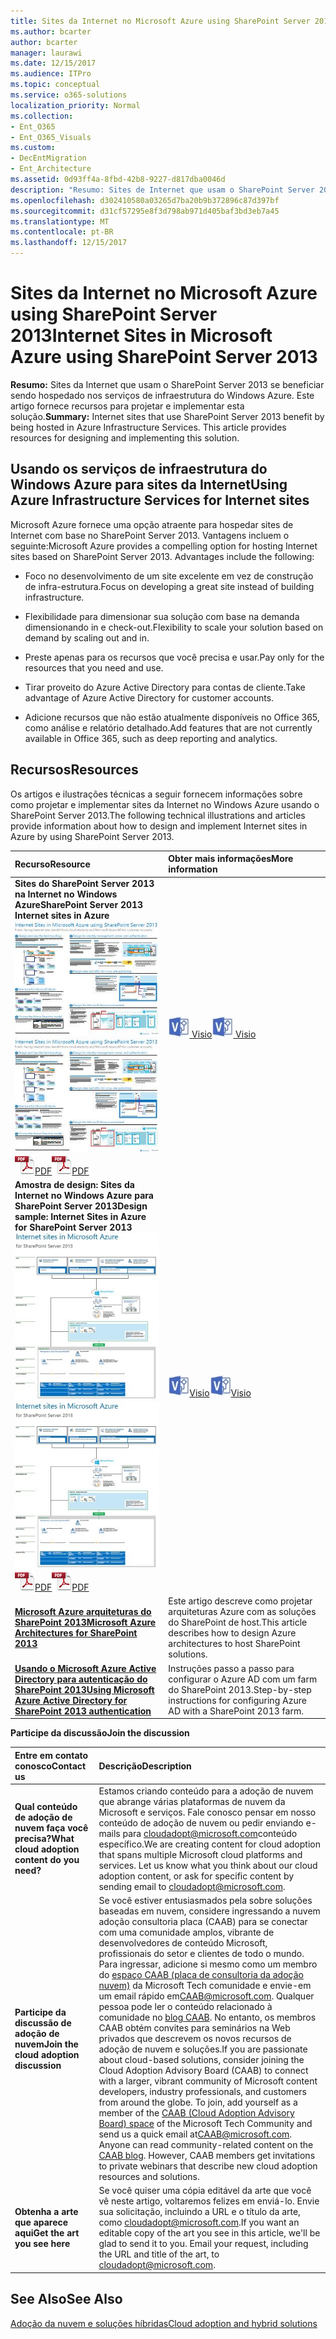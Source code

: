 ```yaml
---
title: Sites da Internet no Microsoft Azure using SharePoint Server 2013
ms.author: bcarter
author: bcarter
manager: laurawi
ms.date: 12/15/2017
ms.audience: ITPro
ms.topic: conceptual
ms.service: o365-solutions
localization_priority: Normal
ms.collection:
- Ent_O365
- Ent_O365_Visuals
ms.custom:
- DecEntMigration
- Ent_Architecture
ms.assetid: 0d93ff4a-8fbd-42b8-9227-d817dba0046d
description: "Resumo: Sites de Internet que usam o SharePoint Server 2013 se beneficiar sendo hospedado nos serviços de infraestrutura do Windows Azure. Este artigo fornece recursos para projetar e implementar esta solução."
ms.openlocfilehash: d302410580a03265d7ba20b9b372896c87d397bf
ms.sourcegitcommit: d31cf57295e8f3d798ab971d405baf3bd3eb7a45
ms.translationtype: MT
ms.contentlocale: pt-BR
ms.lasthandoff: 12/15/2017
---
```

# <a name="internet-sites-in-microsoft-azure-using-sharepoint-server-2013"></a><span data-ttu-id="b9c80-104">Sites da Internet no Microsoft Azure using SharePoint Server 2013</span><span class="sxs-lookup"><span data-stu-id="b9c80-104">Internet Sites in Microsoft Azure using SharePoint Server 2013</span></span>

 <span data-ttu-id="b9c80-p102">**Resumo:** Sites da Internet que usam o SharePoint Server 2013 se beneficiar sendo hospedado nos serviços de infraestrutura do Windows Azure. Este artigo fornece recursos para projetar e implementar esta solução.</span><span class="sxs-lookup"><span data-stu-id="b9c80-p102">**Summary:** Internet sites that use SharePoint Server 2013 benefit by being hosted in Azure Infrastructure Services. This article provides resources for designing and implementing this solution.</span></span>
  
## <a name="using-azure-infrastructure-services-for-internet-sites"></a><span data-ttu-id="b9c80-107">Usando os serviços de infraestrutura do Windows Azure para sites da Internet</span><span class="sxs-lookup"><span data-stu-id="b9c80-107">Using Azure Infrastructure Services for Internet sites</span></span>

<span data-ttu-id="b9c80-p103">Microsoft Azure fornece uma opção atraente para hospedar sites de Internet com base no SharePoint Server 2013. Vantagens incluem o seguinte:</span><span class="sxs-lookup"><span data-stu-id="b9c80-p103">Microsoft Azure provides a compelling option for hosting Internet sites based on SharePoint Server 2013. Advantages include the following:</span></span>
  
- <span data-ttu-id="b9c80-110">Foco no desenvolvimento de um site excelente em vez de construção de infra-estrutura.</span><span class="sxs-lookup"><span data-stu-id="b9c80-110">Focus on developing a great site instead of building infrastructure.</span></span>
    
- <span data-ttu-id="b9c80-111">Flexibilidade para dimensionar sua solução com base na demanda dimensionando in e check-out.</span><span class="sxs-lookup"><span data-stu-id="b9c80-111">Flexibility to scale your solution based on demand by scaling out and in.</span></span>
    
- <span data-ttu-id="b9c80-112">Preste apenas para os recursos que você precisa e usar.</span><span class="sxs-lookup"><span data-stu-id="b9c80-112">Pay only for the resources that you need and use.</span></span>
    
- <span data-ttu-id="b9c80-113">Tirar proveito do Azure Active Directory para contas de cliente.</span><span class="sxs-lookup"><span data-stu-id="b9c80-113">Take advantage of Azure Active Directory for customer accounts.</span></span>
    
- <span data-ttu-id="b9c80-114">Adicione recursos que não estão atualmente disponíveis no Office 365, como análise e relatório detalhado.</span><span class="sxs-lookup"><span data-stu-id="b9c80-114">Add features that are not currently available in Office 365, such as deep reporting and analytics.</span></span>
    
## <a name="resources"></a><span data-ttu-id="b9c80-115">Recursos</span><span class="sxs-lookup"><span data-stu-id="b9c80-115">Resources</span></span>

<span data-ttu-id="b9c80-116">Os artigos e ilustrações técnicas a seguir fornecem informações sobre como projetar e implementar sites da Internet no Windows Azure usando o SharePoint Server 2013.</span><span class="sxs-lookup"><span data-stu-id="b9c80-116">The following technical illustrations and articles provide information about how to design and implement Internet sites in Azure by using SharePoint Server 2013.</span></span>
  
|<span data-ttu-id="b9c80-117">**Recurso**</span><span class="sxs-lookup"><span data-stu-id="b9c80-117">**Resource**</span></span>|<span data-ttu-id="b9c80-118">**Obter mais informações**</span><span class="sxs-lookup"><span data-stu-id="b9c80-118">**More information**</span></span>|
|:-----|:-----|
|<span data-ttu-id="b9c80-119">**Sites do SharePoint Server 2013 na Internet no Windows Azure**</span><span class="sxs-lookup"><span data-stu-id="b9c80-119">**SharePoint Server 2013 Internet sites in Azure**</span></span> <br/> <span data-ttu-id="b9c80-120">[![Imagem de sites da Internet no Windows Azure usando o SharePoint](images/MS_AZ_SPInternetSites.jpg)          ](https://go.microsoft.com/fwlink/p/?LinkId=392552)</span><span class="sxs-lookup"><span data-stu-id="b9c80-120">[![Image of Internet sites in Azure using SharePoint](images/MS_AZ_SPInternetSites.jpg)          ](https://go.microsoft.com/fwlink/p/?LinkId=392552)</span></span> <br/> <span data-ttu-id="b9c80-121">![Arquivo PDF](images/ITPro_Other_PDFicon.png)[PDF](https://go.microsoft.com/fwlink/p/?LinkId=392552)</span><span class="sxs-lookup"><span data-stu-id="b9c80-121">![PDF file](images/ITPro_Other_PDFicon.png)[PDF](https://go.microsoft.com/fwlink/p/?LinkId=392552)</span></span> |<span data-ttu-id="b9c80-122">[ ![Arquivo Visio](images/ITPro_Other_VisioIcon.jpg)           ](https://go.microsoft.com/fwlink/p/?LinkId=392551) [Visio](https://go.microsoft.com/fwlink/p/?LinkId=392551)</span><span class="sxs-lookup"><span data-stu-id="b9c80-122">[![Visio file](images/ITPro_Other_VisioIcon.jpg)          ](https://go.microsoft.com/fwlink/p/?LinkId=392551)[Visio](https://go.microsoft.com/fwlink/p/?LinkId=392551)</span></span> <br/> |<span data-ttu-id="b9c80-123">Este modelo de arquitetura, descrevemos atividades de design principal e recomendado escolhas de arquitetura para sites da Internet no Windows Azure.</span><span class="sxs-lookup"><span data-stu-id="b9c80-123">This architecture model outlines key design activities and recommended architecture choices for Internet sites in Azure.</span></span>  <br/> |
|<span data-ttu-id="b9c80-124">**Amostra de design: Sites da Internet no Windows Azure para SharePoint Server 2013**</span><span class="sxs-lookup"><span data-stu-id="b9c80-124">**Design sample: Internet Sites in Azure for SharePoint Server 2013**</span></span> <br/> <span data-ttu-id="b9c80-125">[![Imagem da amostra de Design: sites da Internet no Microsoft Azure para o SharePoint 2013](images/MS_AZ_InternetSitesDesignSample.jpg)          ](https://go.microsoft.com/fwlink/p/?LinkId=392549)</span><span class="sxs-lookup"><span data-stu-id="b9c80-125">[![Image of the Design sample: Internet sites in Microsoft Azure for SharePoint 2013](images/MS_AZ_InternetSitesDesignSample.jpg)          ](https://go.microsoft.com/fwlink/p/?LinkId=392549)</span></span> <br/> <span data-ttu-id="b9c80-126">![Arquivo PDF](images/ITPro_Other_PDFicon.png)[PDF](https://go.microsoft.com/fwlink/p/?LinkId=392549)</span><span class="sxs-lookup"><span data-stu-id="b9c80-126">![PDF file](images/ITPro_Other_PDFicon.png)[PDF](https://go.microsoft.com/fwlink/p/?LinkId=392549)</span></span> |<span data-ttu-id="b9c80-127">![Arquivo do Visio](images/ITPro_Other_VisioIcon.jpg)[Visio](https://go.microsoft.com/fwlink/p/?LinkId=392548)</span><span class="sxs-lookup"><span data-stu-id="b9c80-127">![Visio file](images/ITPro_Other_VisioIcon.jpg)[Visio](https://go.microsoft.com/fwlink/p/?LinkId=392548)</span></span> <br/> |<span data-ttu-id="b9c80-128">Use essa amostra de design como ponto de partida para sua própria arquitetura.</span><span class="sxs-lookup"><span data-stu-id="b9c80-128">Use this design sample as a starting point for your own architecture.</span></span>  <br/> |
|<span data-ttu-id="b9c80-129">**[Microsoft Azure arquiteturas do SharePoint 2013](microsoft-azure-architectures-for-sharepoint-2013.md)**</span><span class="sxs-lookup"><span data-stu-id="b9c80-129">**[Microsoft Azure Architectures for SharePoint 2013](microsoft-azure-architectures-for-sharepoint-2013.md)**</span></span> <br/> |<span data-ttu-id="b9c80-130">Este artigo descreve como projetar arquiteturas Azure com as soluções do SharePoint de host.</span><span class="sxs-lookup"><span data-stu-id="b9c80-130">This article describes how to design Azure architectures to host SharePoint solutions.</span></span>  <br/> |
|<span data-ttu-id="b9c80-131">**[Usando o Microsoft Azure Active Directory para autenticação do SharePoint 2013](using-microsoft-azure-active-directory-for-sharepoint-2013-authentication.md)**</span><span class="sxs-lookup"><span data-stu-id="b9c80-131">**[Using Microsoft Azure Active Directory for SharePoint 2013 authentication](using-microsoft-azure-active-directory-for-sharepoint-2013-authentication.md)**</span></span> <br/> |<span data-ttu-id="b9c80-132">Instruções passo a passo para configurar o Azure AD com um farm do SharePoint 2013.</span><span class="sxs-lookup"><span data-stu-id="b9c80-132">Step-by-step instructions for configuring Azure AD with a SharePoint 2013 farm.</span></span>  <br/> |
   
<span data-ttu-id="b9c80-133">**Participe da discussão**</span><span class="sxs-lookup"><span data-stu-id="b9c80-133">**Join the discussion**</span></span>

|<span data-ttu-id="b9c80-134">**Entre em contato conosco**</span><span class="sxs-lookup"><span data-stu-id="b9c80-134">**Contact us**</span></span>|<span data-ttu-id="b9c80-135">**Descrição**</span><span class="sxs-lookup"><span data-stu-id="b9c80-135">**Description**</span></span>|
|:-----|:-----|
|<span data-ttu-id="b9c80-136">**Qual conteúdo de adoção de nuvem faça você precisa?**</span><span class="sxs-lookup"><span data-stu-id="b9c80-136">**What cloud adoption content do you need?**</span></span> <br/> |<span data-ttu-id="b9c80-p104">Estamos criando conteúdo para a adoção de nuvem que abrange várias plataformas de nuvem da Microsoft e serviços. Fale conosco pensar em nosso conteúdo de adoção de nuvem ou pedir enviando e-mails para [cloudadopt@microsoft.com](mailto:cloudadopt@microsoft.com?Subject=[Cloud%20Adoption%20Content%20Feedback]:%20)conteúdo específico.</span><span class="sxs-lookup"><span data-stu-id="b9c80-p104">We are creating content for cloud adoption that spans multiple Microsoft cloud platforms and services. Let us know what you think about our cloud adoption content, or ask for specific content by sending email to [cloudadopt@microsoft.com](mailto:cloudadopt@microsoft.com?Subject=[Cloud%20Adoption%20Content%20Feedback]:%20).  </span></span><br/> |
|<span data-ttu-id="b9c80-139">**Participe da discussão de adoção de nuvem**</span><span class="sxs-lookup"><span data-stu-id="b9c80-139">**Join the cloud adoption discussion**</span></span> <br/> |<span data-ttu-id="b9c80-p105">Se você estiver entusiasmados pela sobre soluções baseadas em nuvem, considere ingressando a nuvem adoção consultoria placa (CAAB) para se conectar com uma comunidade amplos, vibrante de desenvolvedores de conteúdo Microsoft, profissionais do setor e clientes de todo o mundo. Para ingressar, adicione si mesmo como um membro do [espaço CAAB (placa de consultoria da adoção nuvem)](https://aka.ms/caab) da Microsoft Tech comunidade e envie-em um email rápido em[CAAB@microsoft.com](mailto:caab@microsoft.com?Subject=I%20just%20joined%20the%20Cloud%20Adoption%20Advisory%20Board!). Qualquer pessoa pode ler o conteúdo relacionado à comunidade no [blog CAAB](https://blogs.technet.com/b/solutions_advisory_board/). No entanto, os membros CAAB obtém convites para seminários na Web privados que descrevem os novos recursos de adoção de nuvem e soluções.</span><span class="sxs-lookup"><span data-stu-id="b9c80-p105">If you are passionate about cloud-based solutions, consider joining the Cloud Adoption Advisory Board (CAAB) to connect with a larger, vibrant community of Microsoft content developers, industry professionals, and customers from around the globe. To join, add yourself as a member of the [CAAB (Cloud Adoption Advisory Board) space](https://aka.ms/caab) of the Microsoft Tech Community and send us a quick email at[CAAB@microsoft.com](mailto:caab@microsoft.com?Subject=I%20just%20joined%20the%20Cloud%20Adoption%20Advisory%20Board!). Anyone can read community-related content on the [CAAB blog](https://blogs.technet.com/b/solutions_advisory_board/). However, CAAB members get invitations to private webinars that describe new cloud adoption resources and solutions.  </span></span><br/> |
|<span data-ttu-id="b9c80-143">**Obtenha a arte que aparece aqui**</span><span class="sxs-lookup"><span data-stu-id="b9c80-143">**Get the art you see here**</span></span> <br/> |<span data-ttu-id="b9c80-p106">Se você quiser uma cópia editável da arte que você vê neste artigo, voltaremos felizes em enviá-lo. Envie sua solicitação, incluindo a URL e o título da arte, como [cloudadopt@microsoft.com](mailto:cloudadopt@microsoft.com?subject=[Art%20Request]:%20).</span><span class="sxs-lookup"><span data-stu-id="b9c80-p106">If you want an editable copy of the art you see in this article, we'll be glad to send it to you. Email your request, including the URL and title of the art, to [cloudadopt@microsoft.com](mailto:cloudadopt@microsoft.com?subject=[Art%20Request]:%20).  </span></span><br/> |
   
## <a name="see-also"></a><span data-ttu-id="b9c80-146">See Also</span><span class="sxs-lookup"><span data-stu-id="b9c80-146">See Also</span></span>

[<span data-ttu-id="b9c80-147">Adoção da nuvem e soluções híbridas</span><span class="sxs-lookup"><span data-stu-id="b9c80-147">Cloud adoption and hybrid solutions</span></span>](cloud-adoption-and-hybrid-solutions.md)



